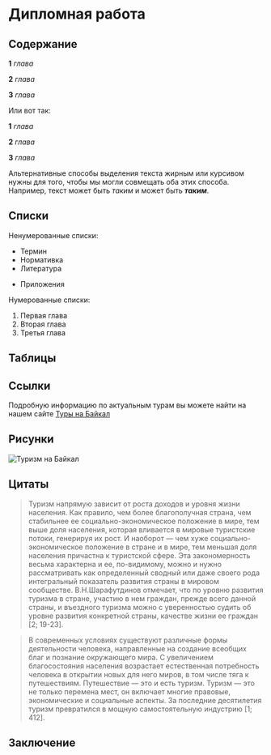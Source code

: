 # Дипломная работа

## Содержание

**1** *глава*

**2** *глава*

**3** *глава*

Или вот так:

__1__ _глава_

__2__ _глава_

__3__ _глава_

Альтернативные способы выделения текста жирным или курсивом нужны для того, чтобы мы могли совмещать оба этих способа. Например, текст может быть _таким_ и может быть _**таким**_.


## Списки

Ненумерованные списки:

* Термин
* Нормативка
* Литература
+ Приложения

Нумерованные списки:

1. Первая глава
2. Вторая глава
3. Третья глава

## Таблицы

## Ссылки

Подробную информацию по актуальным турам вы можете найти на нашем сайте [Туры на Байкал](https://www.baikalika.ru/)

## Рисунки

![Туризм на Байкал](1649121110_25-vsegda-pomnim-com-p-priroda-baikala-foto-26.jpg)

## Цитаты

> Туризм напрямую зависит от роста доходов и уровня жизни населения. Как правило, чем более благополучная страна, чем стабильнее ее социально-экономическое положение в мире, тем выше доля населения, которая вливается в мировые туристские потоки, генерируя их рост. И наоборот — чем хуже социально-экономическое положение в стране и в мире, тем меньшая доля населения причастна к туристской сфере. Эта закономерность весьма характерна и ее, по-видимому, можно и нужно рассматривать как определенный сводный или даже своего рода интегральный показатель развития страны в мировом сообществе. В.Н.Шарафутдинов отмечает, что по уровню развития туризма в стране, участию в нем граждан, прежде всего данной страны, и въездного туризма можно с уверенностью судить об уровне развития конкретной страны, качестве жизни ее граждан [2; 19-23].

> В современных условиях существуют различные формы деятельности человека, направленные на создание всеобщих благ и познание окружающего мира. С увеличением благосостояния населения возрастает естественная потребность человека в открытии новых для него миров, в том числе тяга к путешествиям. Путешествие — это и есть туризм. Туризм — это не только перемена мест, он включает многие правовые, экономические и социальные аспекты. За последние десятилетия туризм превратился в мощную самостоятельную индустрию [1; 412].

## Заключение